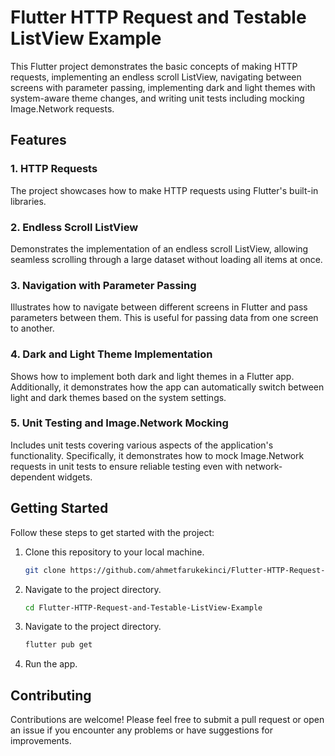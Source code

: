 # Flutter HTTP Request and Testable ListView Example

This Flutter project demonstrates the basic concepts of making HTTP requests, implementing an endless scroll ListView, navigating between screens with parameter passing, implementing dark and light themes with system-aware theme changes, and writing unit tests including mocking Image.Network requests.

## Features

### 1. HTTP Requests

The project showcases how to make HTTP requests using Flutter's built-in libraries.

### 2. Endless Scroll ListView

Demonstrates the implementation of an endless scroll ListView, allowing seamless scrolling through a large dataset without loading all items at once.

### 3. Navigation with Parameter Passing

Illustrates how to navigate between different screens in Flutter and pass parameters between them. This is useful for passing data from one screen to another.

### 4. Dark and Light Theme Implementation

Shows how to implement both dark and light themes in a Flutter app. Additionally, it demonstrates how the app can automatically switch between light and dark themes based on the system settings.

### 5. Unit Testing and Image.Network Mocking

Includes unit tests covering various aspects of the application's functionality. Specifically, it demonstrates how to mock Image.Network requests in unit tests to ensure reliable testing even with network-dependent widgets.

## Getting Started

Follow these steps to get started with the project:

1. Clone this repository to your local machine.
   ```bash
   git clone https://github.com/ahmetfarukekinci/Flutter-HTTP-Request-and-Testable-ListView-Example.git
   ```
2. Navigate to the project directory.
   ```bash
   cd Flutter-HTTP-Request-and-Testable-ListView-Example
   ```
3. Navigate to the project directory.
   ```bash
   flutter pub get
   ```
4. Run the app.

## Contributing

Contributions are welcome! Please feel free to submit a pull request or open an issue if you encounter any problems or have suggestions for improvements.
